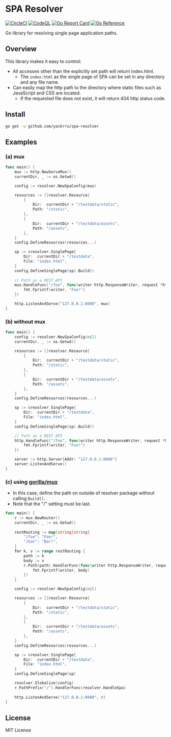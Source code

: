 # SPA Resolver
[![CircleCI](https://circleci.com/gh/yackrru/spa-resolver/tree/main.svg?style=svg)](https://circleci.com/gh/yackrru/spa-resolver/tree/main)
[![CodeQL](https://github.com/yackrru/spa-resolver/actions/workflows/codeql-analysis.yml/badge.svg)](https://github.com/yackrru/spa-resolver/actions/workflows/codeql-analysis.yml)
[![Go Report Card](https://goreportcard.com/badge/github.com/yackrru/spa-resolver)](https://goreportcard.com/report/github.com/yackrru/spa-resolver)
[![Go Reference](https://pkg.go.dev/badge/github.com/yackrru/spa-resolver.svg)](https://pkg.go.dev/github.com/yackrru/spa-resolver)

Go library for resolving single page application paths.

## Overview
This library makes it easy to control:

- All accesses other than the explicitly set path will return index.html.
  - The `index.html` as the single page of SPA can be set in any directory and any file name.
- Can easily map the http path to the directory where static files such as JavaScript and CSS are located.
  - If the requested file does not exist, it will return 404 http status code.

## Install
```bash
go get -u github.com/yackrru/spa-resolver
```

## Examples

### (a) mux

```go
func main() {
    mux := http.NewServeMux()
    currentDir, _ := os.Getwd()

    config := resolver.NewSpaConfig(mux)

    resources := []resolver.Resource{
        {
            Dir:  currentDir + "/testdata/static",
            Path: "/static",
        },
        {
            Dir:  currentDir + "/testdata/assets",
            Path: "/assets",
        },
    }
    config.DefineResources(resources...)

    sp := &resolver.SinglePage{
        Dir:  currentDir + "/testdata",
        File: "index.html",
    }
    config.DefineSinglePage(sp).Build()
    
    // Path as a REST API
    mux.HandleFunc("/foo", func(writer http.ResponseWriter, request *http.Request) {
        fmt.Fprintf(writer, "Foo!")
    })

    http.ListenAndServe("127.0.0.1:8080", mux)
}
```

### (b) without mux

```go
func main() {
    config := resolver.NewSpaConfig(nil)
    currentDir, _ := os.Getwd()

    resources := []resolver.Resource{
        {
            Dir:  currentDir + "/testdata/static",
            Path: "/static",
        },
        {
            Dir:  currentDir + "/testdata/assets",
            Path: "/assets",
        },
    }
    config.DefineResources(resources...)

    sp := &resolver.SinglePage{
        Dir:  currentDir + "/testdata",
        File: "index.html",
    }
    config.DefineSinglePage(sp).Build()

    // Path as a REST API
    http.HandleFunc("/foo", func(writer http.ResponseWriter, request *http.Request) {
        fmt.Fprintf(writer, "Foo!")
    })

    server := http.Server{Addr: "127.0.0.1:8080"}
    server.ListenAndServe()
}
```

### (c) using [gorilla/mux](https://github.com/gorilla/mux)
- In this case, define the path on outside of resolver package without calling `Build()`.
- Note that the "/" setting must be last.

```go
func main() {
    r := mux.NewRouter()
    currentDir, _ := os.Getwd()
 
    restRouting := map[string]string{
        "/foo": "Foo!",
        "/bar": "Bar!",
    }
    for k, v := range restRouting {
        path := k
        body := v
        r.Path(path).HandlerFunc(func(writer http.ResponseWriter, request *http.Request) {
            fmt.Fprintf(writer, body)
        })
    }

    config := resolver.NewSpaConfig(nil)

    resources := []resolver.Resource{
        {
            Dir:  currentDir + "/testdata/static",
            Path: "/static",
        },
        {
            Dir:  currentDir + "/testdata/assets",
            Path: "/assets",
        },
    }
    config.DefineResources(resources...)

    sp := &resolver.SinglePage{
        Dir:  currentDir + "/testdata",
        File: "index.html",
    }
    config.DefineSinglePage(sp)

    resolver.Globalize(config)
    r.PathPrefix("/").HandlerFunc(resolver.HandleSpa)
    
    http.ListenAndServe("127.0.0.1:8080", r)
}
```

## License

MIT License
